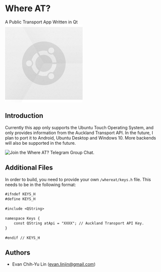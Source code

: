 # Where AT?
A Public Transport App Written in Qt  
![Where AT?](https://raw.githubusercontent.com/evanlinjin/whereat/master/whereat/whereat.png)

## Introduction
Currently this app only supports the Ubuntu Touch Operating System, and only provides information from the Auckland Transport API. In the future, I plan to port it to Android, Ubuntu Desktop and Windows 10. More backends will also be supported in the future.

![Join the Where AT? Telegram Group Chat.](https://telegram.me/joinchat/B_ax-AqUnb6L8Nl742uFyw)

## Additional Files
In order to build, you need to provide your own `/whereat/keys.h` file.
This needs to be in the following format:
```
#ifndef KEYS_H
#define KEYS_H

#include <QString>

namespace Keys {
    const QString atApi = "XXXX"; // Auckland Transport API Key.
}

#endif // KEYS_H
```
## Authors
* Evan Chih-Yu Lin ([evan.linjin@gmail.com](evan.linjin@gmail.com))

